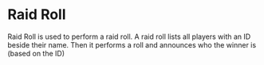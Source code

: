 # Raid Roll

Raid Roll is used to perform a raid roll. A raid roll lists all players with an ID beside their name. Then it performs a roll and announces who the winner is (based on the ID)
